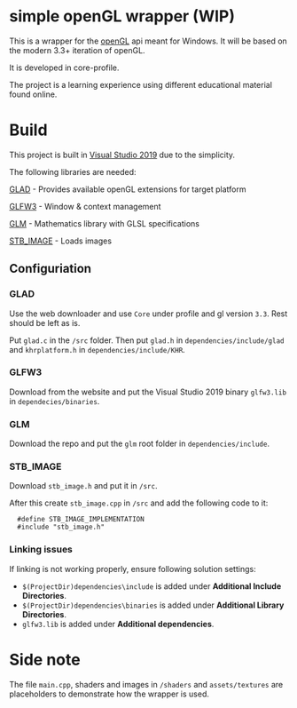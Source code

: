 # simple openGL wrapper (WIP)

This is a wrapper for the [openGL](https://www.opengl.org//) api meant for Windows. It will be based on the modern 3.3+ iteration of openGL.

It is developed in core-profile.

The project is a learning experience using different educational material found online. 
 
# Build

This project is built in [Visual Studio 2019](https://visualstudio.microsoft.com/vs/) due to the simplicity.

The following libraries are needed:

[GLAD](https://glad.dav1d.de) - Provides available openGL extensions for target platform

[GLFW3](https://www.glfw.org/) - Window & context management

[GLM](https://github.com/g-truc/glm) - Mathematics library with GLSL specifications

[STB_IMAGE](https://github.com/nothings/stb) - Loads images

## Configuriation

 ### GLAD
 Use the web downloader and use `Core` under profile and gl version `3.3`. Rest should be left as is.
 
 Put `glad.c` in the `/src` folder. Then put `glad.h` in `dependencies/include/glad` and `khrplatform.h` in `dependencies/include/KHR`.
 
 ### GLFW3
 Download from the website and put the Visual Studio 2019 binary `glfw3.lib` in `dependecies/binaries`.
 
 ### GLM
 Download the repo and put the `glm` root folder in `dependencies/include`.
 
 ### STB_IMAGE
 Download `stb_image.h` and put it in `/src`.
 
 After this create `stb_image.cpp` in `/src` and add the following code to it:
 
      #define STB_IMAGE_IMPLEMENTATION
      #include "stb_image.h"
      
### Linking issues

If linking is not working properly, ensure following solution settings:
* `$(ProjectDir)dependencies\include` is added under **Additional Include Directories**.
* `$(ProjectDir)dependencies\binaries` is added under **Additional Library Directories**.
* `glfw3.lib` is added under **Additional dependencies**.

# Side note
The file `main.cpp`, shaders and images in `/shaders` and `assets/textures` are placeholders to demonstrate how the wrapper is used.
